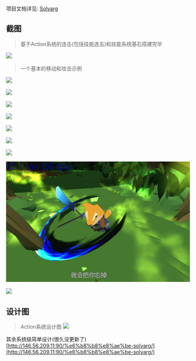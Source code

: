 项目文档详见:   [Solvarg](Doc/README.md)  

## 截图
> 基于Action系统的连击(包括技能连击)和技能系统基石搭建完毕

![](Doc/Capture/Combo.jpg)  

> 一个基本的移动和攻击示例

![](Doc/Capture/Normal.jpg)

![](Doc/Capture/SkillEditor_XNode_Demo2.jpg)

![](Doc/Capture/ProgressDemo.jpg)

![](Doc/Capture/InkDemo.png)

![](Doc/Capture/Dialogue.png)

![](Doc/Capture/WeaponSystem.jpg)

![](Doc/Capture/Attack.jpg)

![](Doc/Capture/SkillEffect.jpg)

![](Doc/Capture/WeaponRelease.jpg)



## 设计图

> Action系统设计图
![](Doc/Capture/Action_Design.jpg)

其余系统级简单设计(很久没更新了)
[http://146.56.209.11:90/%e6%b8%b8%e8%ae%be-solvarg/](http://146.56.209.11:90/%e6%b8%b8%e8%ae%be-solvarg/)